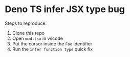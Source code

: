# Deno TS infer JSX type bug

Steps to reproduce:

1. Clone this repo
2. Open `mod.tsx` in vscode
3. Put the cursor inside the `Foo` identifier
4. Run the `infer function type` quick fix
